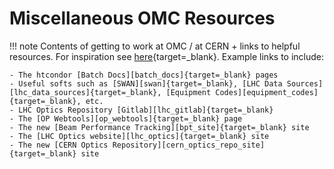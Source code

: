 # Miscellaneous OMC Resources

!!! note
    Contents of getting to work at OMC / at CERN + links to helpful resources.
    For inspiration see [here][inspi]{target=_blank}.
    Example links to include:
    
    - The htcondor [Batch Docs][batch_docs]{target=_blank} pages
    - Useful softs such as [SWAN][swan]{target=_blank}, [LHC Data Sources][lhc_data_sources]{target=_blank}, [Equipment Codes][equipment_codes]{target=_blank}, etc.
    - LHC Optics Repository [Gitlab][lhc_gitlab]{target=_blank}
    - The [OP Webtools][op_webtools]{target=_blank} page
    - The new [Beam Performance Tracking][bpt_site]{target=_blank} site
    - The [LHC Optics website][lhc_optics]{target=_blank} site
    - The new [CERN Optics Repository][cern_optics_repo_site]{target=_blank} site


[inspi]: https://twiki.cern.ch/twiki/bin/view/BEABP/Miscellaneous
[lhc_optics]: https://abpdata.web.cern.ch/abpdata/lhc_optics_web/www/index.html
[batch_docs]: https://batchdocs.web.cern.ch/index.html
[swan]: https://swan.web.cern.ch/
[lhc_data_sources]: https://twiki.cern.ch/twiki/bin/view/ABPComputing/LhcDataStorage
[equipment_codes]: https://edms5.cern.ch/cedar/plsql/codes.systems
[lhc_gitlab]: https://gitlab.cern.ch/acc-models/acc-models-lhc
[op_webtools]: https://op-webtools.web.cern.ch/index.html
[bpt_site]: https://bpt.web.cern.ch/
[cern_optics_repo_site]: https://acc-models.web.cern.ch/acc-models/